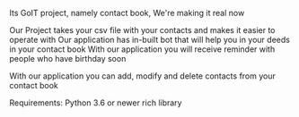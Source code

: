 Its GoIT project, namely contact book, We're making it real now

Our Project takes your csv file with your contacts and makes it easier to operate with
Our application has in-built bot that will help you in your deeds in your contact book
With our application you will receive reminder with people who have birthday soon

With our application you can add, modify and delete contacts from your contact book

Requirements:
Python 3.6 or newer
rich library
